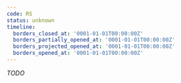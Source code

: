 ```yaml
---
code: RS
status: unknown
timeline:
  borders_closed_at: '0001-01-01T00:00:00Z'
  borders_partially_opened_at: '0001-01-01T00:00:00Z'
  borders_projected_opened_at: '0001-01-01T00:00:00Z'
  borders_opened_at: '0001-01-01T00:00:00Z'
---
```



_TODO_
